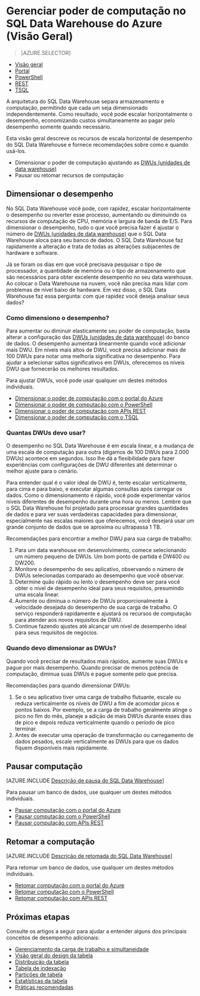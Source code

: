 <properties
   pageTitle="Gerenciar poder de computação no SQL Data Warehouse do Azure (Visão Geral) | Microsoft Azure"
   description="Funcionalidades de escala horizontal de desempenho no SQL Data Warehouse do Azure. Escale horizontalmente por meio de ajuste de DWUs ou, para economizar custos, pause e retome os recursos de computação."
   services="sql-data-warehouse"
   documentationCenter="NA"
   authors="barbkess"
   manager="barbkess"
   editor=""/>

<tags
   ms.service="sql-data-warehouse"
   ms.devlang="NA"
   ms.topic="article"
   ms.tgt_pltfrm="NA"
   ms.workload="data-services"
   ms.date="07/01/2016"
   ms.author="barbkess;sonyama"/>

# Gerenciar poder de computação no SQL Data Warehouse do Azure (Visão Geral)

> [AZURE.SELECTOR]
- [Visão geral](sql-data-warehouse-manage-compute-overview.md)
- [Portal](sql-data-warehouse-manage-compute-portal.md)
- [PowerShell](sql-data-warehouse-manage-compute-powershell.md)
- [REST](sql-data-warehouse-manage-compute-rest-api.md)
- [TSQL](sql-data-warehouse-manage-compute-tsql.md)

A arquitetura do SQL Data Warehouse separa armazenamento e computação, permitindo que cada um seja dimensionado independentemente. Como resultado, você pode escalar horizontalmente o desempenho, economizando custos simultaneamente ao pagar pelo desempenho somente quando necessário.

Esta visão geral descreve os recursos de escala horizontal de desempenho do SQL Data Warehouse e fornece recomendações sobre como e quando usá-los.

- Dimensionar o poder de computação ajustando as [DWUs (unidades de data warehouse)][]
- Pausar ou retomar recursos de computação

<a name="scale-performance-bk"></a>

## Dimensionar o desempenho

No SQL Data Warehouse você pode, com rapidez, escalar horizontalmente o desempenho ou reverter esse processo, aumentando ou diminuindo os recursos de computação de CPU, memória e largura de banda de E/S. Para dimensionar o desempenho, tudo o que você precisa fazer é ajustar o número de [DWUs (unidades de data warehouse)][] que o SQL Data Warehouse aloca para seu banco de dados. O SQL Data Warehouse faz rapidamente a alteração e trata de todas as alterações subjacentes de hardware e software.

Já se foram os dias em que você precisava pesquisar o tipo de processador, a quantidade de memória ou o tipo de armazenamento que são necessários para obter excelente desempenho no seu data warehouse. Ao colocar o Data Warehouse na nuvem, você não precisa mais lidar com problemas de nível baixo de hardware. Em vez disso, o SQL Data Warehouse faz essa pergunta: com que rapidez você deseja analisar seus dados?

### Como dimensiono o desempenho?

Para aumentar ou diminuir elasticamente seu poder de computação, basta alterar a configuração das [DWUs (unidades de data warehouse)][] do banco de dados. O desempenho aumentará linearmente quando você adicionar mais DWU. Em níveis mais altos de DWU, você precisa adicionar mais de 100 DWUs para notar uma melhoria significativa no desempenho. Para ajudar a selecionar saltos significativos em DWUs, oferecemos os níveis DWU que fornecerão os melhores resultados.
 
Para ajustar DWUs, você pode usar qualquer um destes métodos individuais.

- [Dimensionar o poder de computação com o portal do Azure][]
- [Dimensionar o poder de computação com o PowerShell][]
- [Dimensionar o poder de computação com APIs REST][]
- [Dimensionar o poder de computação com o TSQL][]

### Quantas DWUs devo usar?
 
O desempenho no SQL Data Warehouse é em escala linear, e a mudança de uma escala de computação para outra (digamos de 100 DWUs para 2.000 DWUs) acontece em segundos. Isso lhe dá a flexibilidade para fazer experiências com configurações de DWU diferentes até determinar o melhor ajuste para o cenário.

Para entender qual é o valor ideal de DWU é, tente escalar verticalmente, para cima e para baixo, e executar algumas consultas após carregar os dados. Como o dimensionamento é rápido, você pode experimentar vários níveis diferentes de desempenho durante uma hora ou menos. Lembre que o SQL Data Warehouse foi projetado para processar grandes quantidades de dados e para ver suas verdadeiras capacidades para dimensionar, especialmente nas escalas maiores que oferecemos, você desejará usar um grande conjunto de dados que se aproxima ou ultrapassa 1 TB.

Recomendações para encontrar a melhor DWU para sua carga de trabalho:

1. Para um data warehouse em desenvolvimento, comece selecionando um número pequeno de DWUs. Um bom ponto de partida é DW400 ou DW200.
2. Monitore o desempenho do seu aplicativo, observando o número de DWUs selecionadas comparado ao desempenho que você observar.
3. Determine quão rápido ou lento o desempenho deve ser para você obter o nível de desempenho ideal para seus requisitos, presumindo uma escala linear.
4. Aumente ou diminua o número de DWUs proporcionalmente à velocidade desejada do desempenho de sua carga de trabalho. O serviço responderá rapidamente e ajustará os recursos de computação para atender aos novos requisitos de DWU.
5. Continue fazendo ajustes até alcançar um nível de desempenho ideal para seus requisitos de negócios.

### Quando devo dimensionar as DWUs?

Quando você precisar de resultados mais rápidos, aumente suas DWUs e pague por mais desempenho. Quando precisar de menos potência de computação, diminua suas DWUs e pague somente pelo que precisa.

Recomendações para quando dimensionar DWUs:

1. Se o seu aplicativo tiver uma carga de trabalho flutuante, escale ou reduza verticalmente os níveis de DWU a fim de acomodar picos e pontos baixos. Por exemplo, se a carga de trabalho geralmente atinge o pico no fim do mês, planeje a adição de mais DWUs durante esses dias de pico e depois reduza verticalmente quando o período de pico terminar.
2. Antes de executar uma operação de transformação ou carregamento de dados pesados, escale verticalmente as DWUs para que os dados fiquem disponíveis mais rapidamente.

<a name="pause-compute-bk"></a>

## Pausar computação

[AZURE.INCLUDE [Descrição de pausa do SQL Data Warehouse](../../includes/sql-data-warehouse-pause-description.md)]

Para pausar um banco de dados, use qualquer um destes métodos individuais.

- [Pausar computação com o portal do Azure][]
- [Pausar computação com o PowerShell][]
- [Pausar computação com APIs REST][]

<a name="resume-compute-bk"></a>

## Retomar a computação

[AZURE.INCLUDE [Descrição de retomada do SQL Data Warehouse](../../includes/sql-data-warehouse-resume-description.md)]

Para retomar um banco de dados, use qualquer um destes métodos individuais.

- [Retomar computação com o portal do Azure][]
- [Retomar computação com o PowerShell][]
- [Retomar computação com APIs REST][]

<a name="next-steps-bk"></a>

## Próximas etapas
Consulte os artigos a seguir para ajudar a entender alguns dos principais conceitos de desempenho adicionais:

- [Gerenciamento da carga de trabalho e simultaneidade][]
- [Visão geral do design da tabela][]
- [Distribuição da tabela][]
- [Tabela de indexação][]
- [Partições de tabela][]
- [Estatísticas da tabela][]
- [Práticas recomendadas][]

<!--Image reference-->

<!--Article references-->
[DWUs (unidades de data warehouse)]: ./sql-data-warehouse-overview-what-is.md#data-warehouse-units

[Dimensionar o poder de computação com o portal do Azure]: ./sql-data-warehouse-manage-compute-portal.md#scale-compute-bk
[Dimensionar o poder de computação com o PowerShell]: ./sql-data-warehouse-manage-compute-powershell.md#scale-compute-bk
[Dimensionar o poder de computação com APIs REST]: ./sql-data-warehouse-manage-compute-rest-api.md#scale-compute-bk
[Dimensionar o poder de computação com o TSQL]: ./sql-data-warehouse-manage-compute-tsql.md#scale-compute-bk

[capacity limits]: ./sql-data-warehouse-service-capacity-limits.md

[Pausar computação com o portal do Azure]: ./sql-data-warehouse-manage-compute-portal.md#pause-compute-bk
[Pausar computação com o PowerShell]: ./sql-data-warehouse-manage-compute-powershell.md#pause-compute-bk
[Pausar computação com APIs REST]: ./sql-data-warehouse-manage-compute-rest-api.md#pause-compute-bk

[Retomar computação com o portal do Azure]: ./sql-data-warehouse-manage-compute-portal.md#resume-compute-bk
[Retomar computação com o PowerShell]: ./sql-data-warehouse-manage-compute-powershell.md#resume-compute-bk
[Retomar computação com APIs REST]: ./sql-data-warehouse-manage-compute-rest-api.md#resume-compute-bk

[Gerenciamento da carga de trabalho e simultaneidade]: ./sql-data-warehouse-develop-concurrency.md
[Visão geral do design da tabela]: ./sql-data-warehouse-tables-overview.md
[Distribuição da tabela]: ./sql-data-warehouse-tables-distribute.md
[Tabela de indexação]: ./sql-data-warehouse-tables-index.md
[Partições de tabela]: ./sql-data-warehouse-tables-partition.md
[Estatísticas da tabela]: ./sql-data-warehouse-tables-statistics.md
[Práticas recomendadas]: ./sql-data-warehouse-best-practices.md
[development overview]: ./sql-data-warehouse-overview-develop.md

<!--MSDN references-->

<!--Other Web references-->
[Azure portal]: http://portal.azure.com/

<!---HONumber=AcomDC_0706_2016-->